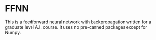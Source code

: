 # FFNN
This is a feedforward neural network with backpropagation written for a graduate level 
A.I. course. It uses no pre-canned packages except for Numpy. 
